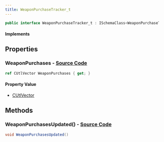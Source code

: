 ```yaml
---
title: WeaponPurchaseTracker_t
---
```


```csharp
public interface WeaponPurchaseTracker_t : ISchemaClass<WeaponPurchaseTracker_t>, ISchemaField, ISchemaClass, INativeHandle
```

#### Implements

## Properties

### **WeaponPurchases** - [Source Code](https://github.com/swiftly-solution/swiftlys2/blob/main/managed/src/SwiftlyS2.Generated/Schemas/Interfaces/WeaponPurchaseTracker_t.cs#L17)

```csharp
ref CUtlVector WeaponPurchases { get; }
```

#### Property Value

- [CUtlVector](/docs/api/)

## Methods

### **WeaponPurchasesUpdated()** - [Source Code](https://github.com/swiftly-solution/swiftlys2/blob/main/managed/src/SwiftlyS2.Generated/Schemas/Interfaces/WeaponPurchaseTracker_t.cs#L19)

```csharp
void WeaponPurchasesUpdated()
```

